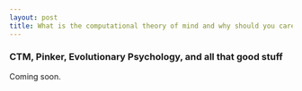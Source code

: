 ```yaml
---
layout: post
title: What is the computational theory of mind and why should you care?
---
```

### CTM, Pinker, Evolutionary Psychology, and all that good stuff
Coming soon.

